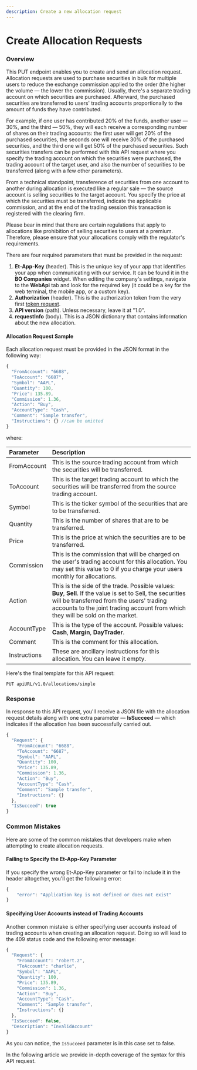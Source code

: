 ```yaml
---
description: Create a new allocation request
---
```


# Create Allocation Requests

### Overview

This PUT endpoint enables you to create and send an allocation request. Allocation requests are used to purchase securities in bulk for multiple users to reduce the exchange commission applied to the order \(the higher the volume — the lower the commission\). Usually, there's a separate trading account on which securities are purchased. Afterward, the purchased securities are transferred to users' trading accounts proportionally to the amount of funds they have contributed.

For example, if one user has contributed 20% of the funds, another user — 30%, and the third — 50%, they will each receive a corresponding number of shares on their trading accounts: the first user will get 20% of the purchased securities, the seconds one will receive 30% of the purchased securities, and the third one will get 50% of the purchased securities. Such securities transfers can be performed with this API request where you specify the trading account on which the securities were purchased, the trading account of the target user, and also the number of securities to be transferred \(along with a few other parameters\).

From a technical standpoint, transference of securities from one account to another during allocation is executed like a regular sale — the source account is selling securities to the target account. You specify the price at which the securities must be transferred, indicate the applicable commission, and at the end of the trading session this transaction is registered with the clearing firm.

Please bear in mind that there are certain regulations that apply to allocations like prohibition of selling securities to users  at a premium. Therefore, please ensure that your allocations comply with the regulator's requirements.

There are four required parameters that must be provided in the request:

1. **Et-App-Key** \(header\). This is the unique key of your app that identifies your app when communicating with our service. It can be found it in the **BO Companies** widget. When editing the company's settings, navigate to the **WebApi** tab and look for the required key \(it could be a key for the web terminal, the mobile app, or a custom key\).
2. **Authorization** \(header\). This is the authorization token from the very first [token request](../../authentication/).
3. **API version** \(path\). Unless necessary, leave it at "1.0".
4. **requestInfo** \(body\). This is a JSON dictionary that contains information about the new allocation.

#### Allocation Request Sample

Each allocation request must be provided in the JSON format in the following way:

```javascript
{
  "FromAccount": "6688",
  "ToAccount": "6687",
  "Symbol": "AAPL",
  "Quantity": 100,
  "Price": 135.89,
  "Commission": 1.36,
  "Action": "Buy",
  "AccountType": "Cash",
  "Comment": "Sample transfer",
  "Instructions": {} //can be omitted
}
```

where:

| Parameter | Description |
| :--- | :--- |
| FromAccount | This is the source trading account from which the securities will be transferred. |
| ToAccount | This is the target trading account to which the securities will be transferred from the source trading account. |
| Symbol | This is the ticker symbol of the securities that are to be transferred. |
| Quantity | This is the number of shares that are to be transferred. |
| Price | This is the price at which the securities are to be transferred. |
| Commission | This is the commission that will be charged on the user's trading account for this allocation. You may set this value to 0 if you charge your users monthly for allocations. |
| Action | This is the side of the trade. Possible values: **Buy**, **Sell**. If the value is set to Sell, the securities will be transferred from the users' trading accounts to the joint trading account from which they will be sold on the market. |
| AccountType | This is the type of the account. Possible values: **Cash**, **Margin**, **DayTrader**. |
| Comment | This is the comment for this allocation.  |
| Instructions | These are ancillary instructions for this allocation. You can leave it empty. |

Here's the final template for this API request:

```text
PUT apiURL/v1.0/allocations/simple
```

### Response

In response to this API request, you'll receive a JSON file with the allocation request details along with one extra parameter — **IsSucceed** — which indicates if the allocation has been successfully carried out.

```javascript
{
  "Request": {
    "FromAccount": "6688",
    "ToAccount": "6687",
    "Symbol": "AAPL",
    "Quantity": 100,
    "Price": 135.89,
    "Commission": 1.36,
    "Action": "Buy",
    "AccountType": "Cash",
    "Comment": "Sample transfer",
    "Instructions": {}
  },
  "IsSucceed": true
}
```

### Common Mistakes

Here are some of the common mistakes that developers make when attempting to create allocation requests.

#### Failing to Specify the Et-App-Key Parameter

If you specify the wrong Et-App-Key parameter or fail to include it in the header altogether, you'll get the following error:

```javascript
{
    "error": "Application key is not defined or does not exist"
}
```

#### Specifying User Accounts instead of Trading Accounts

Another common mistake is either specifying user accounts instead of trading accounts when creating an allocation request. Doing so will lead to the 409 status code and the following error message:

```javascript
{
  "Request": {
    "FromAccount": "robert.z",
    "ToAccount": "charlie",
    "Symbol": "AAPL",
    "Quantity": 100,
    "Price": 135.89,
    "Commission": 1.36,
    "Action": "Buy",
    "AccountType": "Cash",
    "Comment": "Sample transfer",
    "Instructions": {}
  },
  "IsSucceed": false,
  "Description": "InvalidAccount"
}
```

As you can notice, the `IsSucceed` parameter is in this case set to false.

In the following article we provide in-depth coverage of the syntax for this API request.

